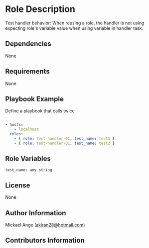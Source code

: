 Role Description
================

Test handler behavior: When reusing a role, the handler is not using expecting role's variable value when using variable in handler task.

Dependencies
------------

None

Requirements
------------

None

Playbook Example
----------------


Define a playbook that calls twice 

```yaml
---
- hosts: 
    - localhost
  roles:
    - { role: test-handler-01, test_name: test1 }
    - { role: test-handler-01, test_name: test2 }

```


Role Variables
--------------


```
test_name: any string
```


License
-------

None


Author Information
------------------

Mickael Ange (akiran28@hotmail.com)


Contributors Information
------------------------


